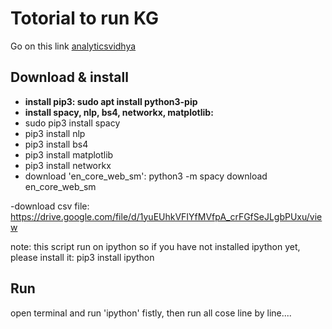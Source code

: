 # **Totorial to run KG**

Go on this link [analyticsvidhya](https://www.analyticsvidhya.com/blog/2019/10/how-to-build-knowledge-graph-text-using-spacy/)

## **Download & install**

- **install pip3: sudo apt install python3-pip**
- **install spacy, nlp, bs4, networkx, matplotlib:** 
- sudo pip3 install spacy		
- pip3 install nlp  	
- pip3 install bs4				
- pip3 install matplotlib
- pip3 install networkx 		
- download 'en_core_web_sm': python3 -m spacy download en_core_web_sm 

-download csv file: https://drive.google.com/file/d/1yuEUhkVFIYfMVfpA_crFGfSeJLgbPUxu/view

note: this script run on ipython so if you have not installed ipython yet, please install it: pip3 install ipython 

## **Run**

open terminal and run 'ipython' fistly, then run all cose line by line....



